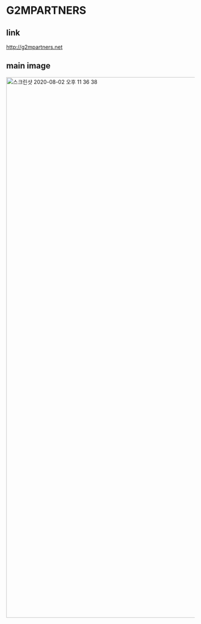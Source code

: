 G2MPARTNERS
=============

link
-------------
<http://g2mpartners.net>

main image
-------------
<img width="1440" alt="스크린샷 2020-08-02 오후 11 36 38" src="https://user-images.githubusercontent.com/28584133/89125388-161b2d80-d519-11ea-9129-1e64e7fb2eb4.png">

